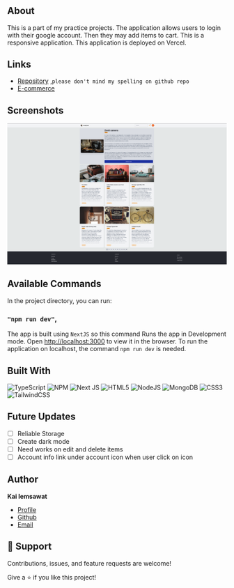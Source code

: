 <h1 align="center"><project-name></h1>

<p align="center"><project-description></p>

## About

This is a part of my practice projects. The application allows users to login with their google account. Then they may add items to cart. This is a responsive application. This application is deployed on Vercel.

## Links

- [Repository](https://github.com/KaiIemsawat/Nextjs-TS-ecomerce "E-Commerce") ,`please don't mind my spelling on github repo`
- [E-commerce](https://nextjs-ts-ecommerce-kaiiemsawat.vercel.app/ "E-commerce")

## Screenshots

![screenshot](/src/uploads/app-screenshot.png "screenshot")

## Available Commands

In the project directory, you can run:

### `"npm run dev"`,

The app is built using `NextJS` so this command Runs the app in Development mode. Open [http://localhost:3000](http://localhost:3000) to view it in the browser. To run the application on localhost, the command `npm run dev` is needed.

## Built With

![TypeScript](https://img.shields.io/badge/typescript-%23007ACC.svg?style=for-the-badge&logo=typescript&logoColor=white)
![NPM](https://img.shields.io/badge/NPM-%23CB3837.svg?style=for-the-badge&logo=npm&logoColor=white)
![Next JS](https://img.shields.io/badge/Next-black?style=for-the-badge&logo=next.js&logoColor=white)
![HTML5](https://img.shields.io/badge/html5-%23E34F26.svg?style=for-the-badge&logo=html5&logoColor=white)
![NodeJS](https://img.shields.io/badge/node.js-6DA55F?style=for-the-badge&logo=node.js&logoColor=white)
![MongoDB](https://img.shields.io/badge/MongoDB-%234ea94b.svg?style=for-the-badge&logo=mongodb&logoColor=white)
![CSS3](https://img.shields.io/badge/css3-%231572B6.svg?style=for-the-badge&logo=css3&logoColor=white)
![TailwindCSS](https://img.shields.io/badge/tailwindcss-%2338B2AC.svg?style=for-the-badge&logo=tailwind-css&logoColor=white)

## Future Updates

- [ ] Reliable Storage
- [ ] Create dark mode
- [ ] Need works on edit and delete items
- [ ] Account info link under account icon when user click on icon

## Author

**Kai Iemsawat**

- [Profile](https://kai-portfolio.tech/ "kai iemsawat")
- [Github](https://github.com/KaiIemsawat "github")
- [Email](mailto:kaiiemsawat@gmail.com "mail me")

## 🤝 Support

Contributions, issues, and feature requests are welcome!

Give a ⭐️ if you like this project!
